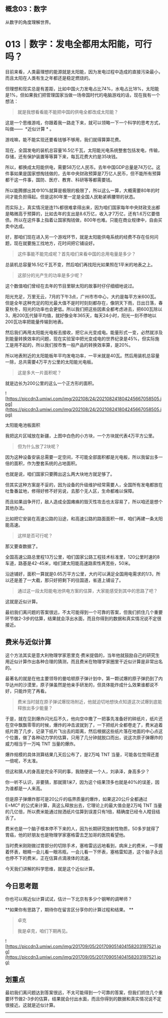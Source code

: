 ## 概念03：数字

从数字的角度理解世界。

# 013｜数字：发电全都用太阳能，可行吗？

目前来看，人类最理想的能源就是太阳能，因为发电过程中造成的直接污染最小，而且太阳在人类有生之年都还是稳定燃烧的。

但理想和现实总是有差距，比如中国火力发电占比74%，水电占比18%，太阳能是1%，但如果我们把管理国家当做一场帝国时代的电脑游戏的话，现在我有一个想法：

> 就是我想看看能不能把中国的供电全都改成太阳能？

这是一个思维游戏，你跟着我一路走下来，就可以领略一下一个科学的思考方式，叫做——  *近似计算 * 。

游戏嘛，能不能实现还要看钱够不够用，我们就得算算花费。

现在，全国发电的装机总容量16.5亿千瓦，太阳能光电系统整套包括发电，传输，存储，还有保护装置等等算下来，每瓦花费大约是35块钱。

所以，都换成太阳能供电，需要58万亿人民币。去年中国GDP总量是74万亿。这件事如果是国家想掏钱做的，去年中央财政预算是7万亿人民币，但不能所有预算都干这一件事，国防、医疗、教育、科研等等都需要钱。

所以能腾挪出其中10%就算是极限的极限了，所以这么一算，大概需要80年的时间才能负担得起。但是这80年里一定是全国人民勒紧裤腰带的状态。

而实际上，真实情况是连1%都很难拿得出来，因为咱们国家每年中央财政支出都是略微高于预算的，比如去年的支出是8.6万亿，收入才7万亿，还有1.6万亿要借债。所以在这件事上指着让国家掏钱做，800年也难。只能在商业规律中，自由买卖中达成。

好，那咱们现在进入另一个游戏环节，就是太阳能供电系统的经费不存在任何问题，现在就要施工找地方，花时间把它铺设好。

> 这件事能不能完成呢？首先咱们来看中国的总用电量是多少？

总装机总容量16.5亿千瓦不变，然后咱们再找阳光如果照在1平米的地表之上。

> 这部分的光产生的功率是多少呢？

这个数值咱们曾经在去年的节目里聊太阳的故事时仔仔细细地说过。

阳光充足，万里无云，7月的下午3点，广州市市中心，大约是每平方米600瓦。但是全年这种充足的阳光最大值不是时时刻刻都存在，像阴天下雨，日出日落，春夏秋冬，阳光的功率也会更低。所以我们把这些因素全都考虑进去，把600瓦除以3，用200瓦代替平均值，就好像全年365天，每天24小时，阳光一刻不停地以200瓦功率把能量传输到地表。

然后我们再用太阳能光电板去接收，把它从光变成电。能量形式一变，必然就涉及到能量转换效率的问题，现在实验室中把光变成电的世界纪录是45%，但实际施工是用不起的，所以我们按市售一般产品的转换效率算，是20%。

所以地表附近的太阳能板年平均发电功率，一平米就是40瓦。然后用装机总容量一除，总共需要4万平方公里的太阳能光电板。

> 这是多大一片面积呢？

就是边长为200公里的这么一个正方形的面积。

![https://piccdn3.umiwi.com/img/202108/24/202108241804245667058505.jpg](https://piccdn3.umiwi.com/img/202108/24/202108241804245667058505.jpg)

太阳能电池板面积

我把这片区域放在新疆，上图中白色的小方块，一个方块就代表4万平方公里。

> 但为什么放了2块呢？

因为这种设备安装总需要一定空间，不可能全部面积都是光电板，所以我留出多一倍的面积，作为整套系统的占地面积。

也就是说，咱们国家只要腾出这么两大块地方就足够了。

但其实这种方案是不妥的，因为设备的升级维护经常需要人，全国所有发电都放在吐鲁番盆地，修得好修不好另说，去那个无人区，生命都难以保障。

而且如果战争开打，敌人造成全国瘫痪的毁灭性攻击也太容易了，所以咱还是想个其他办法。

比如把它安装在高速公路的沿途，和高速公路的路面面积一样，咱们再建一条太阳能高速。

> 这样是否可行呢？

那又要查数据了。

全国高速公路总里程13万公里，咱们国家公路工程技术标准里，120公里时速的8车道，路基是42-45米，咱们建太阳能高速路索性再宽些，50米。

沿途铺好，面积一算就是0.65万平方公里，大约可以满足全国用电需求的1/3，所以还是差了一大截，那只好把剩下的往国道，省道上铺设了。

> 通过这一段太阳能电池供电方案的估算，大家能感受到其中的思路了吧？

这就是近似计算。

最初我们离问题的答案很远，不太可能得到一个可靠的答案，但我们抓住几个重要环节做2-3步的估算，结果就会浮出水面，而且你得到的数据和真实情况说不定很接近。

## 费米与近似计算

这个方法其实是意大利物理学家恩里克·费米提倡的，当年他就鼓励自己的研究生用近似计算作出各种合理的猜测，而且费米在物理学家圈里干近似计算是非常出名的。

最著名的就是在他主要领导的曼哈顿原子弹计划中，第一颗试爆的原子弹扔到了内华达州的沙漠里，原子弹虽然是他亲手研发的，但具体能炸成什么效果谁都说不好，只能炸完了再看。

> 费米当时就在原子弹试爆现场附近，他就迫切地想快点知道这次试爆到底能释放出多少能量？

于是，就在见到爆炸闪光后不久，他向空中撒了一把事先准备好的碎纸片，纸片还在空中飘飘零零的时候，爆炸的冲击波就到了，一下把纸片全都卷走了，费米追着纸片跑了几步，记录下纸片飞出去的距离，然后根据这些纸片落在地面的中心点这个位置，做了各种动力学的估算，只用了几分钟就脱口而出，说这次原子弹爆炸的威力相当于一万吨 TNT 当量的爆炸。

爆炸规模的具体测算结果几天后公布了，是2万吨 TNT 当量，可能各位觉得还差一倍呢，不太准。

但这和猜人的身高是完全不同的事，我随便说一个人，刘承泽，身高多少？

你一听不认识，非要猜，那就猜1米7，因为这个结果顶多也就是40%的误差，因为谁都是一人来高。

但是原子弹爆炸那可是20公斤的临界质量的爆炸，如果这20公斤全都通过 E=MC² 的公式来计算，真这么释放出去，它理论上的最大值会是2万吨 TNT 当量的几亿倍，所以费米能通过抛洒纸片估算到误差只有1倍，精确度已经令人瞠目结舌了。

费米也是一个脑子根本停不下来的人，因为长期研究放射性物质，50多岁就得了胃癌，他的好朋友也是物理学家塞格雷去芝加哥的医院看望他。

当时费米刚刚做过胃部分的切除手术，塞格雷远远地看到，病床上的费米，一手握着怀表，眼睛一会儿看一眼吊瓶，一会儿看一下怀表，塞格雷知道，这个脑子永远也停不下的费米，正在估算点滴液体的流速。

今天我们讲解的科学思维，就是这个近似计算。

## 今日思考题

你也可以用近似计算试试，估计一下北京有多少个钢琴的调琴师？

 **如果你有思路了，期待你在留言区分享你的计算过程和结果。 **

> 卓克
> 
> 我是卓克，咱们下期再见。

![https://piccdn3.umiwi.com/img/201709/05/201709051404158203197521.jpg](https://piccdn3.umiwi.com/img/201709/05/201709051404158203197521.jpg)

## 划重点

最初我们离问题达到答案很远，不太可能得到一个可靠的答案，但我们抓住几个重要环节做2-3步的估算，结果就会付出水面，而且你得到的数据和真实情况说不定很接近。这就是近似计算。

---
